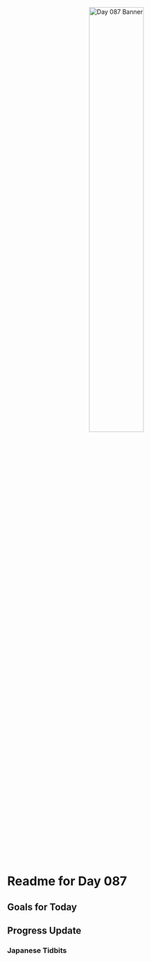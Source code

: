<div align="center">
 <img src="../..Images/image_087.jpg" alt="Day 087 Banner" width="50%">
</div>

# Readme for Day 087

## Goals for Today

## Progress Update

### Japanese Tidbits

